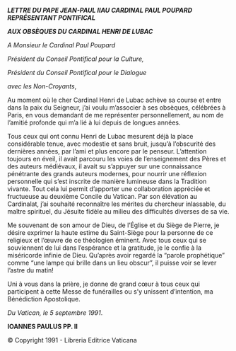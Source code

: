 ***LETTRE DU PAPE JEAN-PAUL II******AU CARDINAL PAUL POUPARD REPRÉSENTANT PONTIFICAL***

***AUX OBSÈQUES DU CARDINAL HENRI DE LUBAC***

*A Monsieur le Cardinal Paul Poupard*

*Président du Conseil Pontifical pour la Culture,*

*Président du Conseil Pontifical pour le Dialogue*

*avec les Non-Croyants*,

Au moment où le cher Cardinal Henri de Lubac achève sa course et entre dans la paix du Seigneur, j’ai voulu m’associer à ses obsèques, célébrées à Paris, en vous demandant de me représenter personnellement, au nom de l’amitié profonde qui m’a lié à lui depuis de longues années.

Tous ceux qui ont connu Henri de Lubac mesurent déjà la place considérable tenue, avec modestie et sans bruit, jusqu’à l’obscurité des dernières années, par l’ami et plus encore par le penseur. L’attention toujours en éveil, il avait parcouru les voies de l’enseignement des Pères et des auteurs médiévaux, il avait su s’appuyer sur une connaissance pénétrante des grands auteurs modernes, pour nourrir une réflexion personnelle qui s’est inscrite de manière lumineuse dans la Tradition vivante. Tout cela lui permit d’apporter une collaboration appréciée et fructueuse au deuxième Concile du Vatican. Par son élévation au Cardinalat, j’ai souhaité reconnaître les mérites du chercheur inlassable, du maître spirituel, du Jésuite fidèle au milieu des difficultés diverses de sa vie.

Me souvenant de son amour de Dieu, de l’Église et du Siège de Pierre, je désire exprimer la haute estime du Saint-Siège pour la personne de ce religieux et l’œuvre de ce théologien éminent. Avec tous ceux qui se souviennent de lui dans l’espérance et la gratitude, je le confie à la miséricorde infinie de Dieu. Qu’après avoir regardé la “parole prophétique” comme “une lampe qui brille dans un lieu obscur”, il puisse voir se lever l’astre du matin!

Uni à vous dans la prière, je donne de grand cœur à tous ceux qui participent à cette Messe de funérailles ou s’y unissent d’intention, ma Bénédiction Apostolique.

*Du Vatican, le 5 septembre 1991*.

**IOANNES PAULUS PP. II**

© Copyright 1991 - Libreria Editrice Vaticana